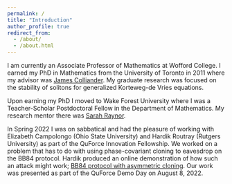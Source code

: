 ```yaml
---
permalink: /
title: "Introduction"
author_profile: true
redirect_from: 
  - /about/
  - /about.html
---
```


I am currently an Associate Professor of Mathematics at Wofford College. I earned my PhD in Mathematics from the University of Toronto in 2011 where my advisor was [James Colliander](https://colliand.com/). My graduate research was focused on the stability of solitons for generalized Korteweg-de Vries equations. 

Upon earning my PhD I moved to Wake Forest University where I was a Teacher-Scholar Postdoctoral Fellow in the Department of Mathematics. My research mentor there was [Sarah Raynor](https://math.wfu.edu/raynor). 

In Spring 2022 I was on sabbatical and had the pleasure of working with Elizabeth Campolongo (Ohio State University) and Hardik Routray (Rutgers University) as part of the QuForce Innovation Fellowship. We worked on a problem that has to do with using phase-covariant cloning to eavesdrop on the BB84 protocol. Hardik produced an online demonstration of how such an attack might work; [BB84 protocol with asymmetric cloning](https://bb84-cloning.herokuapp.com/). Our work was presented as part of the QuForce Demo Day on August 8, 2022.
